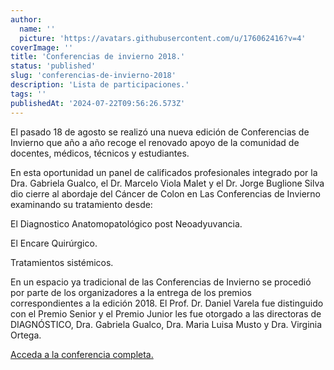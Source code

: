 ```yaml
---
author:
  name: ''
  picture: 'https://avatars.githubusercontent.com/u/176062416?v=4'
coverImage: ''
title: 'Conferencias de invierno 2018.'
status: 'published'
slug: 'conferencias-de-invierno-2018'
description: 'Lista de participaciones.'
tags: ''
publishedAt: '2024-07-22T09:56:26.573Z'
---
```


El pasado 18 de agosto se realizó una nueva edición de Conferencias de Invierno que año a año recoge el renovado apoyo de la comunidad de docentes, médicos, técnicos y estudiantes.

En esta oportunidad un panel de calificados profesionales integrado por la Dra. Gabriela Gualco, el Dr. Marcelo Viola Malet y el Dr. Jorge Buglione Silva dio cierre al abordaje del Cáncer de Colon en Las Conferencias de Invierno examinando su tratamiento desde:

El Diagnostico Anatomopatológico post Neoadyuvancia.

El Encare Quirúrgico.

Tratamientos sistémicos.

En un espacio ya tradicional de las Conferencias de Invierno se procedió por parte de los organizadores a la entrega de los premios correspondientes a la edición 2018. El Prof. Dr. Daniel Varela fue distinguido con el Premio Senior y el Premio Junior les fue otorgado a las directoras de DIAGNÓSTICO, Dra. Gabriela Gualco, Dra. Maria Luisa Musto y Dra. Virginia Ortega.

[Acceda a la conferencia completa.](https://youtu.be/lcgjr-sPMjo?list=PL7ISYo06P4QEgEP9Rk_oIKwn9jBU_WZ49)